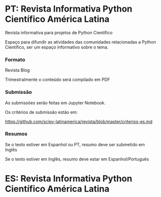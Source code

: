 # PT: Revista Informativa Python Científico América Latina

Revista informativa para projetos de Python Científico 

Espaço para difundir as atividades das comunidades relacionadas a Python Científico, ser um espaço informativo sobre o tema.

### Formato
Revista Blog

Trimestralmente o conteúdo será compilado em PDF

### Submissão

As submissões serão feitas em Jupyter Notebook.

Os critérios de submissão estão em:


https://github.com/scipy-latinamerica/revista/blob/master/criterios-es.md

### Resumos

Se o texto estiver em Espanhol ou PT, resumo deve ser submetido em Inglês

Se o texto estiver em Inglês, resumo deve estar em Espanhol/Português


# ES: Revista Informativa Python Científico América Latina
